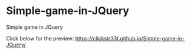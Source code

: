 # Simple-game-in-JQuery
Simple game in JQuery

Click below for the preview:
https://clickstr33t.github.io/Simple-game-in-JQuery/
